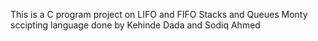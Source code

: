 This is a C program project on LIFO and FIFO
Stacks and Queues
Monty sccipting language done by Kehinde Dada and Sodiq Ahmed
